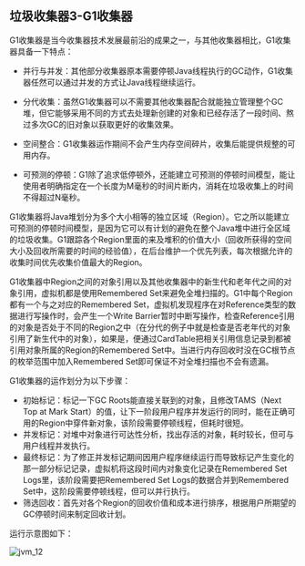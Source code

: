 ## 垃圾收集器3-G1收集器

G1收集器是当今收集器技术发展最前沿的成果之一，与其他收集器相比，G1收集器具备一下特点：

+ 并行与并发：其他部分收集器原本需要停顿Java线程执行的GC动作，G1收集器任然可以通过并发的方式让Java线程继续运行。
+ 分代收集：虽然G1收集器可以不需要其他收集器配合就能独立管理整个GC堆，但它能够采用不同的方式去处理新创建的对象和已经存活了一段时间、熬过多次GC的旧对象以获取更好的收集效果。

+ 空间整合：G1收集器运作期间不会产生内存空间碎片，收集后能提供规整的可用内存。
+ 可预测的停顿：G1除了追求低停顿外，还能建立可预测的停顿时间模型，能让使用者明确指定在一个长度为M毫秒的时间片断内，消耗在垃圾收集上的时间不得超过N毫秒。

G1收集器将Java堆划分为多个大小相等的独立区域（Region）。它之所以能建立可预测的停顿时间模型，是因为它可以有计划的避免在整个Java堆中进行全区域的垃圾收集。G1跟踪各个Region里面的来及堆积的价值大小（回收所获得的空间大小及回收所需要的时间的经验值），在后台维护一个优先列表，每次根据允许的收集时间优先收集价值最大的Region。

G1收集器中Region之间的对象引用以及其他收集器中的新生代和老年代之间的对象引用，虚拟机都是使用Remembered Set来避免全堆扫描的。G1中每个Region都有一个与之对应的Remembered Set，虚拟机发现程序在对Reference类型的数据进行写操作时，会产生一个Write Barrier暂时中断写操作，检查Reference引用的对象是否处于不同的Region之中（在分代的例子中就是检查是否老年代的对象引用了新生代中的对象），如果是，便通过CardTable把相关引用信息记录到都被引用对象所属的Region的Remembered Set中。当进行内存回收时没在GC根节点的枚举范围中加入Remembered Set即可保证不对全堆扫描也不会有遗漏。

G1收集器的运作划分为以下步骤：

+ 初始标记：标记一下GC Roots能直接关联到的对象，且修改TAMS（Next Top at Mark Start）的值，让下一阶段用户程序并发运行的同时，能在正确可用的Region中穿件新对象，该阶段需要停顿线程，但耗时很短。
+ 并发标记：对堆中对象进行可达性分析，找出存活的对象，耗时较长，但可与用户线程并发执行。
+ 最终标记：为了修正并发标记期间因用户程序继续运行而导致标记产生变化的那一部分标记记录，虚拟机将这段时间内对象变化记录在Remembered Set Logs里，该阶段需要把Remembered Set Logs的数据合并到Remembered Set中，这阶段需要停顿线程，但可以并行执行。
+ 筛选回收：首先对各个Region的回收价值和成本进行排序，根据用户所期望的GC停顿时间来制定回收计划。

运行示意图如下：

![jvm_12](/images/jvm/jvm_12.png)

